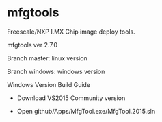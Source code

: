 # mfgtools
Freescale/NXP I.MX Chip image deploy tools.

mfgtools ver 2.7.0

Branch master: linux version

Branch windows: windows version

Windows Version Build Guide

 - Download VS2015 Community version

 - Open github/Apps/MfgTool.exe/MfgTool.2015.sln
